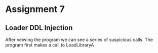 # Assignment 7
## Loader DDL Injection
After veiwing the program we can see a series of suspicious calls. The program first makes a call to LoadLibraryA
